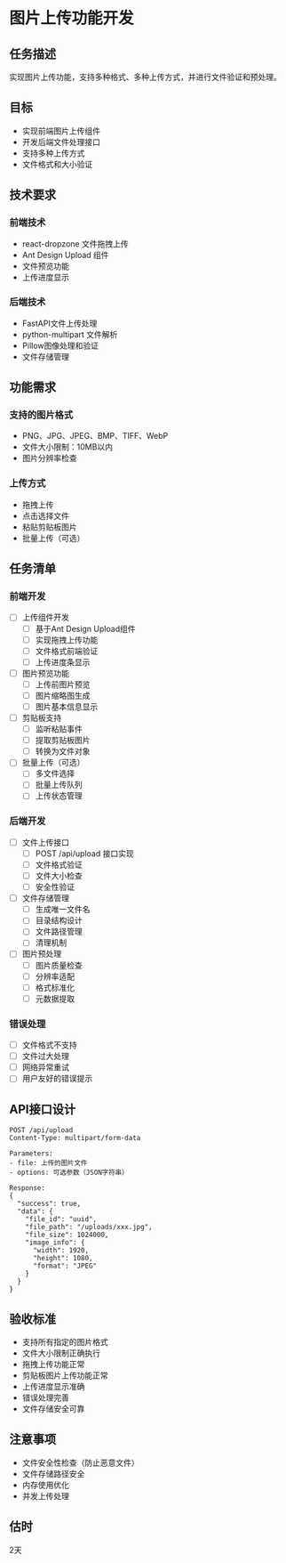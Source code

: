 # 图片上传功能开发

## 任务描述
实现图片上传功能，支持多种格式、多种上传方式，并进行文件验证和预处理。

## 目标
- 实现前端图片上传组件
- 开发后端文件处理接口
- 支持多种上传方式
- 文件格式和大小验证

## 技术要求
### 前端技术
- react-dropzone 文件拖拽上传
- Ant Design Upload 组件
- 文件预览功能
- 上传进度显示

### 后端技术
- FastAPI文件上传处理
- python-multipart 文件解析
- Pillow图像处理和验证
- 文件存储管理

## 功能需求
### 支持的图片格式
- PNG、JPG、JPEG、BMP、TIFF、WebP
- 文件大小限制：10MB以内
- 图片分辨率检查

### 上传方式
- 拖拽上传
- 点击选择文件
- 粘贴剪贴板图片
- 批量上传（可选）

## 任务清单
### 前端开发
- [ ] 上传组件开发
  - [ ] 基于Ant Design Upload组件
  - [ ] 实现拖拽上传功能
  - [ ] 文件格式前端验证
  - [ ] 上传进度条显示
- [ ] 图片预览功能
  - [ ] 上传前图片预览
  - [ ] 图片缩略图生成
  - [ ] 图片基本信息显示
- [ ] 剪贴板支持
  - [ ] 监听粘贴事件
  - [ ] 提取剪贴板图片
  - [ ] 转换为文件对象
- [ ] 批量上传（可选）
  - [ ] 多文件选择
  - [ ] 批量上传队列
  - [ ] 上传状态管理

### 后端开发
- [ ] 文件上传接口
  - [ ] POST /api/upload 接口实现
  - [ ] 文件格式验证
  - [ ] 文件大小检查
  - [ ] 安全性验证
- [ ] 文件存储管理
  - [ ] 生成唯一文件名
  - [ ] 目录结构设计
  - [ ] 文件路径管理
  - [ ] 清理机制
- [ ] 图片预处理
  - [ ] 图片质量检查
  - [ ] 分辨率适配
  - [ ] 格式标准化
  - [ ] 元数据提取

### 错误处理
- [ ] 文件格式不支持
- [ ] 文件过大处理
- [ ] 网络异常重试
- [ ] 用户友好的错误提示

## API接口设计
```
POST /api/upload
Content-Type: multipart/form-data

Parameters:
- file: 上传的图片文件
- options: 可选参数（JSON字符串）

Response:
{
  "success": true,
  "data": {
    "file_id": "uuid",
    "file_path": "/uploads/xxx.jpg",
    "file_size": 1024000,
    "image_info": {
      "width": 1920,
      "height": 1080,
      "format": "JPEG"
    }
  }
}
```

## 验收标准
- 支持所有指定的图片格式
- 文件大小限制正确执行
- 拖拽上传功能正常
- 剪贴板图片上传功能正常
- 上传进度显示准确
- 错误处理完善
- 文件存储安全可靠

## 注意事项
- 文件安全性检查（防止恶意文件）
- 文件存储路径安全
- 内存使用优化
- 并发上传处理

## 估时
2天 